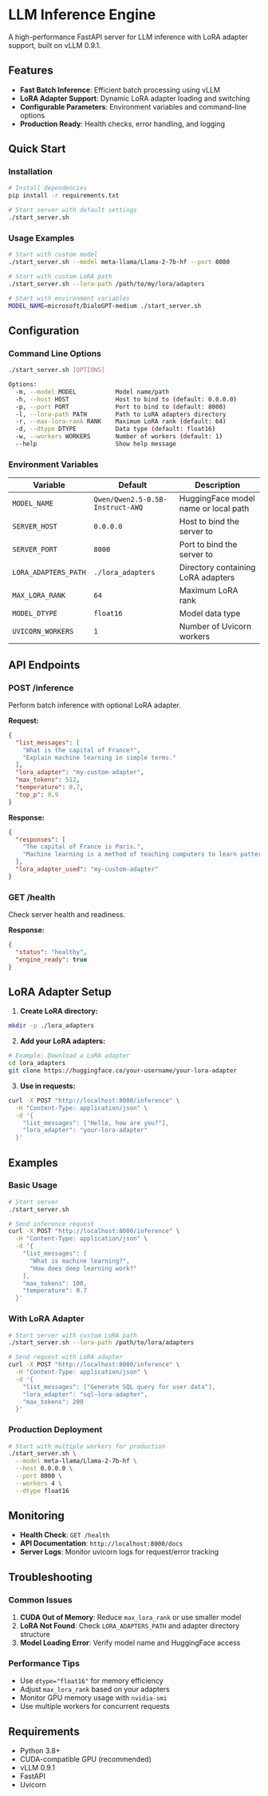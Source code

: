 # LLM Inference Engine

A high-performance FastAPI server for LLM inference with LoRA adapter support, built on vLLM 0.9.1.

## Features

- **Fast Batch Inference**: Efficient batch processing using vLLM
- **LoRA Adapter Support**: Dynamic LoRA adapter loading and switching
- **Configurable Parameters**: Environment variables and command-line options
- **Production Ready**: Health checks, error handling, and logging

## Quick Start

### Installation

```bash
# Install dependencies
pip install -r requirements.txt

# Start server with default settings
./start_server.sh
```

### Usage Examples

```bash
# Start with custom model
./start_server.sh --model meta-llama/Llama-2-7b-hf --port 8080

# Start with custom LoRA path
./start_server.sh --lora-path /path/to/my/lora/adapters

# Start with environment variables
MODEL_NAME=microsoft/DialoGPT-medium ./start_server.sh
```

## Configuration

### Command Line Options

```bash
./start_server.sh [OPTIONS]

Options:
  -m, --model MODEL           Model name/path
  -h, --host HOST             Host to bind to (default: 0.0.0.0)
  -p, --port PORT             Port to bind to (default: 8000)
  -l, --lora-path PATH        Path to LoRA adapters directory
  -r, --max-lora-rank RANK    Maximum LoRA rank (default: 64)
  -d, --dtype DTYPE           Data type (default: float16)
  -w, --workers WORKERS       Number of workers (default: 1)
  --help                      Show help message
```

### Environment Variables

| Variable | Default | Description |
|----------|---------|-------------|
| `MODEL_NAME` | `Qwen/Qwen2.5-0.5B-Instruct-AWQ` | HuggingFace model name or local path |
| `SERVER_HOST` | `0.0.0.0` | Host to bind the server to |
| `SERVER_PORT` | `8000` | Port to bind the server to |
| `LORA_ADAPTERS_PATH` | `./lora_adapters` | Directory containing LoRA adapters |
| `MAX_LORA_RANK` | `64` | Maximum LoRA rank |
| `MODEL_DTYPE` | `float16` | Model data type |
| `UVICORN_WORKERS` | `1` | Number of Uvicorn workers |

## API Endpoints

### POST /inference

Perform batch inference with optional LoRA adapter.

**Request:**
```json
{
  "list_messages": [
    "What is the capital of France?",
    "Explain machine learning in simple terms."
  ],
  "lora_adapter": "my-custom-adapter",
  "max_tokens": 512,
  "temperature": 0.7,
  "top_p": 0.9
}
```

**Response:**
```json
{
  "responses": [
    "The capital of France is Paris.",
    "Machine learning is a method of teaching computers to learn patterns from data..."
  ],
  "lora_adapter_used": "my-custom-adapter"
}
```

### GET /health

Check server health and readiness.

**Response:**
```json
{
  "status": "healthy",
  "engine_ready": true
}
```

## LoRA Adapter Setup

1. **Create LoRA directory:**
```bash
mkdir -p ./lora_adapters
```

2. **Add your LoRA adapters:**
```bash
# Example: Download a LoRA adapter
cd lora_adapters
git clone https://huggingface.co/your-username/your-lora-adapter
```

3. **Use in requests:**
```bash
curl -X POST "http://localhost:8000/inference" \
  -H "Content-Type: application/json" \
  -d '{
    "list_messages": ["Hello, how are you?"],
    "lora_adapter": "your-lora-adapter"
  }'
```

## Examples

### Basic Usage

```bash
# Start server
./start_server.sh

# Send inference request
curl -X POST "http://localhost:8000/inference" \
  -H "Content-Type: application/json" \
  -d '{
    "list_messages": [
      "What is machine learning?",
      "How does deep learning work?"
    ],
    "max_tokens": 100,
    "temperature": 0.7
  }'
```

### With LoRA Adapter

```bash
# Start server with custom LoRA path
./start_server.sh --lora-path /path/to/lora/adapters

# Send request with LoRA adapter
curl -X POST "http://localhost:8000/inference" \
  -H "Content-Type: application/json" \
  -d '{
    "list_messages": ["Generate SQL query for user data"],
    "lora_adapter": "sql-lora-adapter",
    "max_tokens": 200
  }'
```

### Production Deployment

```bash
# Start with multiple workers for production
./start_server.sh \
  --model meta-llama/Llama-2-7b-hf \
  --host 0.0.0.0 \
  --port 8000 \
  --workers 4 \
  --dtype float16
```

## Monitoring

- **Health Check**: `GET /health`
- **API Documentation**: `http://localhost:8000/docs`
- **Server Logs**: Monitor uvicorn logs for request/error tracking

## Troubleshooting

### Common Issues

1. **CUDA Out of Memory**: Reduce `max_lora_rank` or use smaller model
2. **LoRA Not Found**: Check `LORA_ADAPTERS_PATH` and adapter directory structure
3. **Model Loading Error**: Verify model name and HuggingFace access

### Performance Tips

- Use `dtype="float16"` for memory efficiency
- Adjust `max_lora_rank` based on your adapters
- Monitor GPU memory usage with `nvidia-smi`
- Use multiple workers for concurrent requests

## Requirements

- Python 3.8+
- CUDA-compatible GPU (recommended)
- vLLM 0.9.1
- FastAPI
- Uvicorn